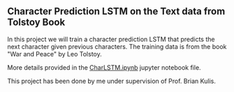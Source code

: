 ## Character Prediction LSTM on the Text data from Tolstoy Book

In this project we will train a character prediction LSTM that predicts the next character given previous characters. The training data is from the book "War and Peace" by Leo Tolstoy. 

More details provided in the [CharLSTM.ipynb](https://github.com/MehradSm/Character-Prediction-LSTM-on-Tolstoy-Story/blob/master/CharLSTM.ipynb) jupyter notebook file. 

This project has been done by me under supervision of Prof. Brian Kulis. 

